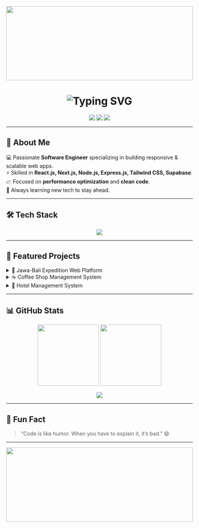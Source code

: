 <!-- Header dengan background -->
<img src="https://i.imgur.com/dBaSKWF.gif" width="100%" height="200px"/>

<!-- Intro dengan typing effect -->
<h1 align="center">
  <img src="https://readme-typing-svg.demolab.com?font=Fira+Code&size=25&pause=1000&color=F7D747&center=true&vCenter=true&width=500&lines=Hi%2C+I'm+Yodig+Nor+Rochmad;Software+Engineer;Frontend+%26+Backend+Developer;Open+to+Collaboration" alt="Typing SVG" />
</h1>

<p align="center">
  <a href="mailto:digdig1603@gmail.com"><img src="https://img.shields.io/badge/Email-digdig1603%40gmail.com-red?style=for-the-badge&logo=gmail" /></a>
  <a href="https://github.com/caksodig"><img src="https://img.shields.io/badge/GitHub-caksodig-black?style=for-the-badge&logo=github" /></a>
  <a href="https://linkedin.com/in/username"><img src="https://img.shields.io/badge/LinkedIn-Profile-blue?style=for-the-badge&logo=linkedin" /></a>
</p>

---

## 🚀 About Me  
💻 Passionate **Software Engineer** specializing in building responsive & scalable web apps.  
⚡ Skilled in **React.js, Next.js, Node.js, Express.js, Tailwind CSS, Supabase**.  
📈 Focused on **performance optimization** and **clean code**.  
🌱 Always learning new tech to stay ahead.  

---

## 🛠 Tech Stack  

<p align="center">
  <img src="https://skillicons.dev/icons?i=react,nextjs,nodejs,express,tailwind,redux,mongodb,mysql,git,github,postman,docker" />
</p>

---

## 📌 Featured Projects  

<details>
<summary>🚚 Jawa-Bali Expedition Web Platform</summary>
<br>
🌐 **Stack:** Next.js, Tailwind CSS, Framer Motion, Supabase (PostgreSQL, Auth, Storage)  
📦 Features: Shipping cost calculator, package tracking, admin panel, SEO-friendly  
</details>

<details>
<summary>☕ Coffee Shop Management System</summary>
<br>
🌐 **Stack:** React.js, Node.js, MySQL  
📦 Features: Inventory management, sales reporting dashboard  
</details>

<details>
<summary>🏨 Hotel Management System</summary>
<br>
🌐 **Stack:** React.js, Node.js, Express.js  
📦 Features: Booking system, multiple user roles  
</details>

---

## 📊 GitHub Stats  

<p align="center">
  <img src="https://github-readme-stats.vercel.app/api?username=caksodig&show_icons=true&theme=tokyonight" height="165"/>
  <img src="https://github-readme-streak-stats.herokuapp.com/?user=caksodig&theme=tokyonight" height="165"/>
</p>

<p align="center">
  <img src="https://github-readme-activity-graph.vercel.app/graph?username=caksodig&theme=tokyo-night" />
</p>

---

## 🎯 Fun Fact  
> “Code is like humor. When you have to explain it, it’s bad.” 😄  

---

<img src="https://i.imgur.com/dBaSKWF.gif" width="100%" height="200px"/>
